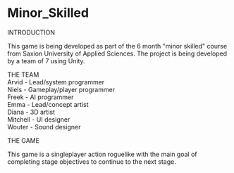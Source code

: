 # Minor_Skilled
INTRODUCTION  

This game is being developed as part of the 6 month "minor skilled" course from Saxion University of Applied Sciences. The project is being developed by a team of 7 using Unity.

THE TEAM  
Arvid - Lead/system programmer  
Niels - Gameplay/player programmer  
Freek - AI programmer  
Emma - Lead/concept artist  
Diana - 3D artist  
Mitchell - UI designer  
Wouter - Sound designer  

THE GAME  

This game is a singleplayer action roguelike with the main goal of completing stage objectives to continue to the next stage.

